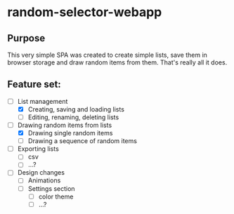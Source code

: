 # random-selector-webapp
## Purpose

This very simple SPA was created to create simple lists, save them in browser storage and draw random items from them. That's really all it does.


## Feature set:
- [ ] List management
  - [x] Creating, saving and loading lists
  - [ ] Editing, renaming, deleting lists
- [ ] Drawing random items from lists
  - [x] Drawing single random items
  - [ ] Drawing a sequence of random items
- [ ] Exporting lists
  - [ ] csv
  - [ ] ...?
- [ ] Design changes
  - [ ] Animations
  - [ ] Settings section
    - [ ] color theme
    - [ ] ...?